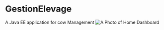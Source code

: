 # GestionElevage
A Java EE application for cow Management
![A Photo of Home Dashboard](https://raw.githubusercontent.com/OussamaNairi/GestionElevage/WebContent/bootstrap/gestion1.png)
